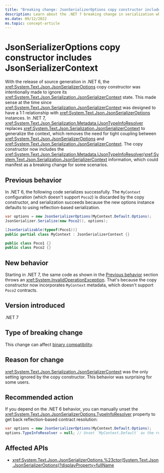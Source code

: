 ```yaml
---
title: "Breaking change: JsonSerializerOptions copy constructor includes JsonSerializerContext"
description: Learn about the .NET 7 breaking change in serialization where the JsonSerializerOptions copy constructor now includes JsonSerializerContext.
ms.date: 09/12/2022
ms.topic: concept-article
---
```

# JsonSerializerOptions copy constructor includes JsonSerializerContext

With the release of source generation in .NET 6, the <xref:System.Text.Json.JsonSerializerOptions> copy constructor was intentionally made to ignore its <xref:System.Text.Json.Serialization.JsonSerializerContext> state. This made sense at the time since <xref:System.Text.Json.Serialization.JsonSerializerContext> was designed to have a 1:1 relationship with <xref:System.Text.Json.JsonSerializerOptions> instances. In .NET 7, <xref:System.Text.Json.Serialization.Metadata.IJsonTypeInfoResolver> replaces <xref:System.Text.Json.Serialization.JsonSerializerContext> to generalize the context, which removes the need for tight coupling between <xref:System.Text.Json.JsonSerializerOptions> and <xref:System.Text.Json.Serialization.JsonSerializerContext>. The copy constructor now includes the <xref:System.Text.Json.Serialization.Metadata.IJsonTypeInfoResolver>/<xref:System.Text.Json.Serialization.JsonSerializerContext> information, which could manifest as a breaking change for some scenarios.

## Previous behavior

In .NET 6, the following code serializes successfully. The `MyContext` configuration (which doesn't support `Poco2`) is discarded by the copy constructor, and serialization succeeds because the new options instance defaults to using reflection-based serialization.

```csharp
var options = new JsonSerializerOptions(MyContext.Default.Options);
JsonSerializer.Serialize(new Poco2(), options);

[JsonSerializable(typeof(Poco1))]
public partial class MyContext : JsonSerializerContext {}

public class Poco1 {}
public class Poco2 {}
```

## New behavior

Starting in .NET 7, the same code as shown in the [Previous behavior](#previous-behavior) section throws an <xref:System.InvalidOperationException>. That's because the copy constructor now incorporates `MyContext` metadata, which doesn't support `Poco2` contracts.

## Version introduced

.NET 7

## Type of breaking change

This change can affect [binary compatibility](../../categories.md#binary-compatibility).

## Reason for change

<xref:System.Text.Json.Serialization.JsonSerializerContext> was the only setting ignored by the copy constructor. This behavior was surprising for some users.

## Recommended action

If you depend on the .NET 6 behavior, you can manually unset the <xref:System.Text.Json.JsonSerializerOptions.TypeInfoResolver> property to get back reflection-based contract resolution:

```csharp
var options = new JsonSerializerOptions(MyContext.Default.Options);
options.TypeInfoResolver = null; // Unset `MyContext.Default` as the resolver for the options instance.
```

## Affected APIs

- <xref:System.Text.Json.JsonSerializerOptions.%23ctor(System.Text.Json.JsonSerializerOptions)?displayProperty=fullName>
